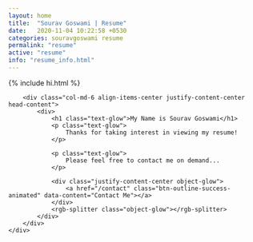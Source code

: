 ```yaml
---
layout: home
title:  "Sourav Goswami | Resume"
date:   2020-11-04 10:22:58 +0530
categories: souravgoswami resume
permalink: "resume"
active: "resume"
info: "resume_info.html"
---
```


<div class="main">
	<div class="row">
		<div class="col-md-6 div-dp">
			<div class="div-dp-container">
				{% include hi.html %}
			</div>
		</div>

		<div class="col-md-6 align-items-center justify-content-center head-content">
			<div>
				<h1 class="text-glow">My Name is Sourav Goswami</h1>
				<p class="text-glow">
					Thanks for taking interest in viewing my resume!
				</p>

				<p class="text-glow">
					Please feel free to contact me on demand...
				</p>

				<div class="justify-content-center object-glow">
					<a href="/contact" class="btn-outline-success-animated" data-content="Contact Me"></a>
				</div>
				<rgb-splitter class="object-glow"></rgb-splitter>
			</div>
		</div>
	</div>
</div>
